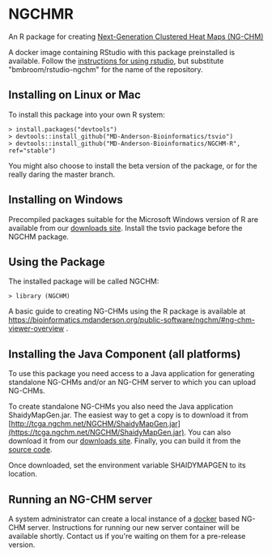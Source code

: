 # NGCHMR
An R package for creating [Next-Generation Clustered Heat Maps (NG-CHM)](https://bioinformatics.mdanderson.org/main/NG-CHM:Overview
)

A docker image containing RStudio with this package preinstalled is available.  Follow the [instructions for using rstudio](https://github.com/rocker-org/rocker/wiki/Using-the-RStudio-image), but substitute "bmbroom/rstudio-ngchm" for the name of the repository.

## Installing on Linux or Mac
To install this package into your own R system:
```
> install.packages("devtools")
> devtools::install_github("MD-Anderson-Bioinformatics/tsvio")
> devtools::install_github("MD-Anderson-Bioinformatics/NGCHM-R", ref="stable")
```

You might also choose to install the beta version of the package, or for the really daring the master branch.

## Installing on Windows
Precompiled packages suitable for the Microsoft Windows version of R are available from our
[downloads site](https://www.ngchm.net/Downloads).  Install the tsvio package before the NGCHM package.

## Using the Package

The installed package will be called NGCHM:
```
> library (NGCHM)
```

A basic guide to creating NG-CHMs using the R package is available at https://bioinformatics.mdanderson.org/public-software/ngchm/#ng-chm-viewer-overview .

## Installing the Java Component (all platforms)

To use this package you need access to a Java application for generating standalone NG-CHMs and/or an NG-CHM server to which you can upload NG-CHMs.

To create standalone NG-CHMs you also need the Java application ShaidyMapGen.jar.  The easiest way to get a copy is to download it from
[http://tcga.ngchm.net/NGCHM/ShaidyMapGen.jar](https://tcga.ngchm.net/NGCHM/ShaidyMapGen.jar).
You can also download it from our [downloads site](https://www.ngchm.net/Downloads).
Finally, you can build it from the [source code](https://github.com/MD-Anderson-Bioinformatics/NG-CHM).

Once downloaded, set the environment variable SHAIDYMAPGEN to its location.

## Running an NG-CHM server

A system administrator can create a local instance of a [docker](https://www.docker.com) based NG-CHM server.  Instructions for running our new server container will be available shortly.  Contact us if you're waiting on them for a pre-release version.
